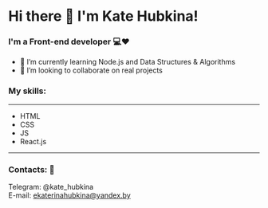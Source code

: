 # Hi there 👋 I'm Kate Hubkina! 
### I'm a Front-end developer 💻❤️

- 🌱 I’m currently learning Node.js and Data Structures & Algorithms
- 💞️ I’m looking to collaborate on real projects

###  My skills:
***
* HTML
* CSS
* JS
* React.js
***


###  Contacts: 👀
Telegram: @kate_hubkina  
E-mail: ekaterinahubkina@yandex.by

<!---
ekaterinahubkina/ekaterinahubkina is a ✨ special ✨ repository because its `README.md` (this file) appears on your GitHub profile.
You can click the Preview link to take a look at your changes.
--->
